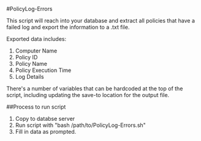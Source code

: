 #PolicyLog-Errors

This script will reach into your database and extract all policies that have a failed log and export the information to a .txt file. 

Exported data includes:
1. Computer Name
1. Policy ID
1. Policy Name
1. Policy Execution Time
1. Log Details

There's a number of variables that can be hardcoded at the top of the script, including updating the save-to location for the output file.

##Process to run script
1. Copy to databse server
1. Run script with "bash /path/to/PolicyLog-Errors.sh"
1. Fill in data as prompted.

